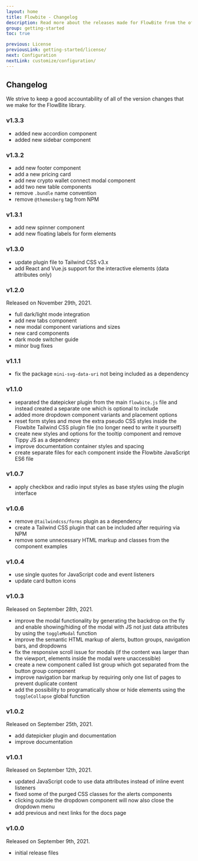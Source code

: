 ```yaml
---
layout: home
title: Flowbite - Changelog
description: Read more about the releases made for FlowBite from the official changelog
group: getting-started
toc: true

previous: License
previousLink: getting-started/license/
next: Configuration
nextLink: customize/configuration/
---
```


## Changelog

We strive to keep a good accountability of all of the version changes that we make for the FlowBite library.

### v1.3.3

- added new accordion component
- added new sidebar component

### v1.3.2

- add new footer component
- add a new pricing card
- add new crypto wallet connect modal component
- add two new table components
- remove `.bundle` name convention
- remove `@themesberg` tag from NPM

### v1.3.1

- add new spinner component
- add new floating labels for form elements

### v1.3.0

- update plugin file to Tailwind CSS v3.x
- add React and Vue.js support for the interactive elements (data attributes only)

### v1.2.0

Released on November 29th, 2021.

- full dark/light mode integration
- add new tabs component
- new modal component variations and sizes
- new card components
- dark mode switcher guide
- minor bug fixes

### v1.1.1

- fix the package `mini-svg-data-uri` not being included as a dependency

### v1.1.0

- separated the datepicker plugin from the main `flowbite.js` file and instead created a separate one which is optional to include
- added more dropdown component variants and placement options
- reset form styles and move the extra pseudo CSS styles inside the Flowbite Tailwind CSS plugin file (no longer need to write it yourself)
- create new styles and options for the tooltip component and remove Tippy JS as a dependency
- improve documentation container styles and spacing
- create separate files for each component inside the Flowbite JavaScript ES6 file

### v1.0.7

- apply checkbox and radio input styles as base styles using the plugin interface

### v1.0.6

- remove `@tailwindcss/forms` plugin as a dependency
- create a Tailwind CSS plugin that can be included after requiring via NPM
- remove some unnecessary HTML markup and classes from the component examples

### v1.0.4

- use single quotes for JavaScript code and event listeners
- update card button icons

### v1.0.3

Released on September 28th, 2021.

- improve the modal functionality by generating the backdrop on the fly and enable showing/hiding of the modal with JS not just data attributes by using the `toggleModal` function
- improve the semantic HTML markup of alerts, button groups, navigation bars, and dropdowns
- fix the responsive scroll issue for modals (if the content was larger than the viewport, elements inside the modal were unaccessible)
- create a new component called list group which got separated from the button group component
- improve navigation bar markup by requiring only one list of pages to prevent duplicate content
- add the possibility to programatically show or hide elements using the `toggleCollapse` global function

### v1.0.2

Released on September 25th, 2021.

- add datepicker plugin and documentation
- improve documentation

### v1.0.1

Released on September 12th, 2021.

- updated JavaScript code to use data attributes instead of inline event listeners
- fixed some of the purged CSS classes for the alerts components
- clicking outside the dropdown component will now also close the dropdown menu
- add previous and next links for the docs page

### v1.0.0

Released on September 9th, 2021.

- initial release files
